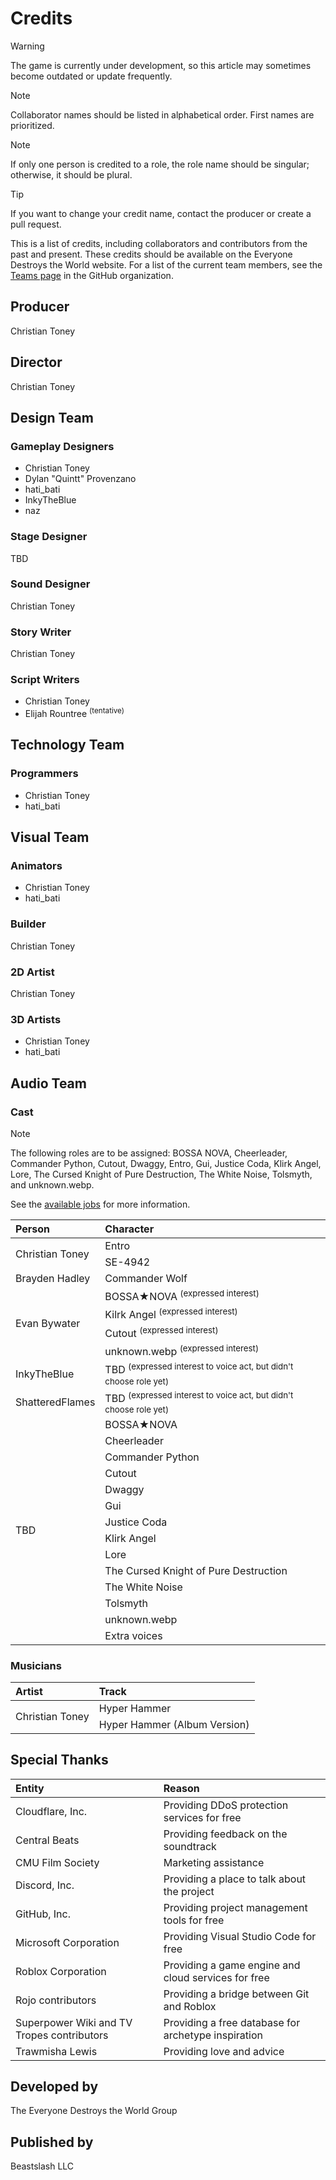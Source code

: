 # Credits
> [!WARNING]
> The game is currently under development, so this article may sometimes become outdated or update frequently.

> [!NOTE]
> Collaborator names should be listed in alphabetical order. First names are prioritized.

> [!NOTE]
> If only one person is credited to a role, the role name should be singular; otherwise, it should be plural.

> [!TIP]
> If you want to change your credit name, contact the producer or create a pull request.

This is a list of credits, including collaborators and contributors from the past and present. These credits should be available on the Everyone Destroys the World website. For a list of the current team members, see the [Teams page](https://github.com/orgs/EveryoneDestroysTheWorld/teams) in the GitHub organization.

## Producer
Christian Toney

## Director
Christian Toney

## Design Team
### Gameplay Designers
* Christian Toney
* Dylan "Quintt" Provenzano
* hati_bati
* InkyTheBlue
* naz

### Stage Designer
TBD

### Sound Designer
Christian Toney

### Story Writer
Christian Toney

### Script Writers
* Christian Toney
* Elijah Rountree <sup>(tentative)</sup>

## Technology Team
### Programmers
* Christian Toney
* hati_bati

## Visual Team
### Animators
* Christian Toney
* hati_bati

### Builder
Christian Toney

### 2D Artist
Christian Toney

### 3D Artists
* Christian Toney
* hati_bati

## Audio Team
### Cast
> [!NOTE]
> The following roles are to be assigned: BOSSA NOVA, Cheerleader, Commander Python, Cutout, Dwaggy, Entro, Gui, Justice Coda, Klirk Angel, Lore, The Cursed Knight of Pure Destruction, The White Noise, Tolsmyth, and unknown.webp.
>
> See the [available jobs](https://github.com/EveryoneDestroysTheWorld/jobs/issues) for more information.

<table>
  <thead>
    <tr>
      <th align="left">Person</th>
      <th align="left">Character</th>
    </tr>
  </thead>
  <tbody>
    <tr>
      <td rowspan="2">Christian Toney</td>
      <td>Entro</td>
    </tr>
    <tr>
      <td>
        SE-4942
      </td>
    </tr>
    <tr>
      <td>Brayden Hadley</td>
      <td>Commander Wolf</td>
    </tr>
    <tr>
      <td rowspan="4">Evan Bywater</td>
      <td>
        BOSSA★NOVA <sup>(expressed interest)</sup>
      </td>
    </tr>
    <tr>
      <td>
        Kilrk Angel <sup>(expressed interest)</sup>
      </td>
    </tr>
    <tr>
      <td>
        Cutout <sup>(expressed interest)</sup>
      </td>
    </tr>
    <tr>
      <td>
        unknown.webp <sup>(expressed interest)</sup>
      </td>
    </tr>
    <tr>
      <td>InkyTheBlue</td>
      <td>TBD <sup>(expressed interest to voice act, but didn't choose role yet)</sup></td>
    </tr>
    <tr>
      <td>ShatteredFlames</td>
      <td>TBD <sup>(expressed interest to voice act, but didn't choose role yet)</sup></td>
    </tr>
    <tr>
      <td rowspan="14">TBD</td>
      <td>BOSSA★NOVA</td>
    </tr>
    <tr>
      <td>
        Cheerleader
      </td>
    </tr>
    <tr>
      <td>
        Commander Python
      </td>
    </tr>
    <tr>
      <td>
        Cutout
      </td>
    </tr>
    <tr>
      <td>
        Dwaggy
      </td>
    </tr>
    <tr>
      <td>
        Gui
      </td>
    </tr>
    <tr>
      <td>
        Justice Coda
      </td>
    </tr>
    <tr>
      <td>
        Klirk Angel
      </td>
    </tr>
    <tr>
      <td>
        Lore
      </td>
    </tr>
    <tr>
      <td>
        The Cursed Knight of Pure Destruction
      </td>
    </tr>
    <tr>
      <td>
        The White Noise
      </td>
    </tr>
    <tr>
      <td>
        Tolsmyth
      </td>
    </tr>
    <tr>
      <td>
        unknown.webp
      </td>
    </tr>
    <tr>
      <td>
        Extra voices
      </td>
    </tr>
  </tbody>
</table>

### Musicians
<table>
  <thead>
    <tr>
      <th align="left">Artist</th>
      <th align="left">Track</th>
    </tr>
  </thead>
  <tbody>
    <tr>
      <td rowspan="2">Christian Toney</td>
      <td>Hyper Hammer</td>
    </tr>
    <tr>
      <td>Hyper Hammer (Album Version)</td>
    </tr>
    <tr>
    </tr>
  </tbody>
</table>

## Special Thanks
<table>
  <thead>
    <tr>
      <th align="left">Entity</th>
      <th align="left">Reason</th>
    </tr>
  </thead>
  <tbody>
    <tr>
      <td>Cloudflare, Inc.</td>
      <td>Providing DDoS protection services for free</td>
    </tr>
    <tr>
      <td>Central Beats</td>
      <td>Providing feedback on the soundtrack</td>
    </tr>
    <tr>
      <td>CMU Film Society</td>
      <td>Marketing assistance</td>
    </tr>
    <tr>
      <td>Discord, Inc.</td>
      <td>Providing a place to talk about the project</td>
    </tr>
    <tr>
      <td>GitHub, Inc.</td>
      <td>Providing project management tools for free</td>
    </tr>
    <tr>
      <td>Microsoft Corporation</td>
      <td>Providing Visual Studio Code for free</td>
    </tr>
    <tr>
      <td>Roblox Corporation</td>
      <td>Providing a game engine and cloud services for free</td>
    </tr>
    <tr>
      <td>Rojo contributors</td>
      <td>Providing a bridge between Git and Roblox</td>
    </tr>
    <tr>
      <td>Superpower Wiki and TV Tropes contributors</td>
      <td>Providing a free database for archetype inspiration</td>
    </tr>
    <tr>
      <td>Trawmisha Lewis</td>
      <td>Providing love and advice</td>
    </tr>
  </tbody>
</table>

## Developed by
The Everyone Destroys the World Group

## Published by
Beastslash LLC
